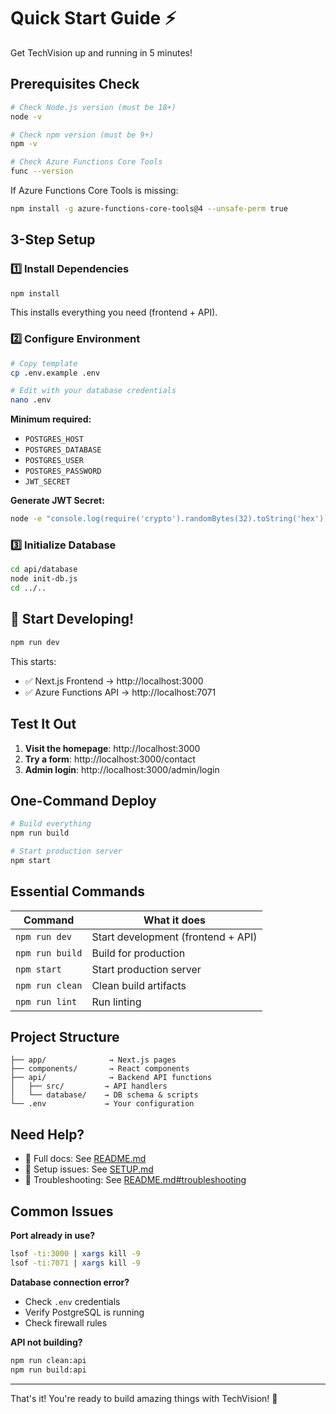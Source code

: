 # Quick Start Guide ⚡

Get TechVision up and running in 5 minutes!

## Prerequisites Check

```bash
# Check Node.js version (must be 18+)
node -v

# Check npm version (must be 9+)
npm -v

# Check Azure Functions Core Tools
func --version
```

If Azure Functions Core Tools is missing:
```bash
npm install -g azure-functions-core-tools@4 --unsafe-perm true
```

## 3-Step Setup

### 1️⃣ Install Dependencies

```bash
npm install
```

This installs everything you need (frontend + API).

### 2️⃣ Configure Environment

```bash
# Copy template
cp .env.example .env

# Edit with your database credentials
nano .env
```

**Minimum required:**
- `POSTGRES_HOST`
- `POSTGRES_DATABASE`
- `POSTGRES_USER`
- `POSTGRES_PASSWORD`
- `JWT_SECRET`

**Generate JWT Secret:**
```bash
node -e "console.log(require('crypto').randomBytes(32).toString('hex'))"
```

### 3️⃣ Initialize Database

```bash
cd api/database
node init-db.js
cd ../..
```

## 🎉 Start Developing!

```bash
npm run dev
```

This starts:
- ✅ Next.js Frontend → http://localhost:3000
- ✅ Azure Functions API → http://localhost:7071

## Test It Out

1. **Visit the homepage**: http://localhost:3000
2. **Try a form**: http://localhost:3000/contact
3. **Admin login**: http://localhost:3000/admin/login

## One-Command Deploy

```bash
# Build everything
npm run build

# Start production server
npm start
```

## Essential Commands

| Command | What it does |
|---------|--------------|
| `npm run dev` | Start development (frontend + API) |
| `npm run build` | Build for production |
| `npm start` | Start production server |
| `npm run clean` | Clean build artifacts |
| `npm run lint` | Run linting |

## Project Structure

```
├── app/              → Next.js pages
├── components/       → React components
├── api/              → Backend API functions
│   ├── src/         → API handlers
│   └── database/    → DB schema & scripts
└── .env             → Your configuration
```

## Need Help?

- 📖 Full docs: See [README.md](README.md)
- 🔧 Setup issues: See [SETUP.md](SETUP.md)
- 🐛 Troubleshooting: See [README.md#troubleshooting](README.md#troubleshooting)

## Common Issues

**Port already in use?**
```bash
lsof -ti:3000 | xargs kill -9
lsof -ti:7071 | xargs kill -9
```

**Database connection error?**
- Check `.env` credentials
- Verify PostgreSQL is running
- Check firewall rules

**API not building?**
```bash
npm run clean:api
npm run build:api
```

---

That's it! You're ready to build amazing things with TechVision! 🚀
